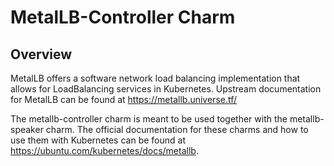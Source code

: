 # MetalLB-Controller Charm

## Overview

MetalLB offers a software network load balancing implementation that allows for
LoadBalancing services in Kubernetes. Upstream documentation for MetalLB can be
found at <https://metallb.universe.tf/>

The metallb-controller charm is meant to be used together with the metallb-speaker charm.
The official documentation for these charms and how to use them with Kubernetes
can be found at <https://ubuntu.com/kubernetes/docs/metallb>.
